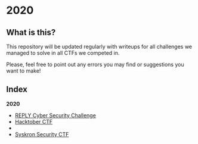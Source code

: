# 2020

## What is this?

This repository will be updated regularly with writeups for all challenges we managed to solve in all CTFs we competed in.

Please, feel free to point out any errors you may find or suggestions you want to make!

## Index

**2020**

  * [REPLY Cyber Security Challenge](2020/REPLY/README.md)
  * [Hacktober CTF](2020/Hacktober/README.md)
  * 
  * [Syskron Security CTF](2020/Syskron/README.md)
